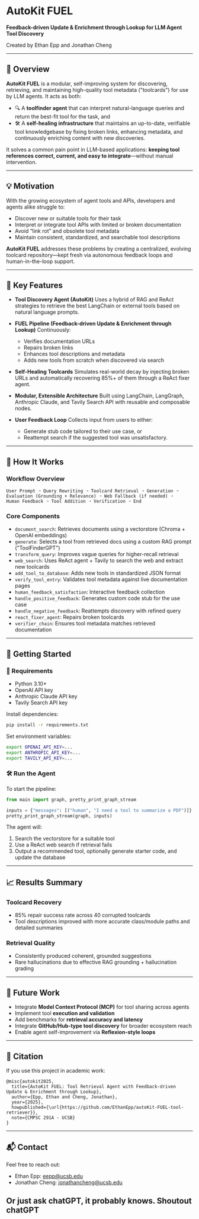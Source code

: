 
# AutoKit FUEL

**Feedback-driven Update & Enrichment through Lookup for LLM Agent Tool Discovery**

Created by Ethan Epp and Jonathan Cheng


---

## 🌟 Overview

**AutoKit FUEL** is a modular, self-improving system for discovering, retrieving, and maintaining high-quality tool metadata ("toolcards") for use by LLM agents. It acts as both:

* 🔍 A **toolfinder agent** that can interpret natural-language queries and return the best-fit tool for the task, and
* 🛠️ A **self-healing infrastructure** that maintains an up-to-date, verifiable tool knowledgebase by fixing broken links, enhancing metadata, and continuously enriching content with new discoveries.

It solves a common pain point in LLM-based applications: **keeping tool references correct, current, and easy to integrate**—without manual intervention.

---

## 💡 Motivation

With the growing ecosystem of agent tools and APIs, developers and agents alike struggle to:

* Discover new or suitable tools for their task
* Interpret or integrate tool APIs with limited or broken documentation
* Avoid “link rot” and obsolete tool metadata
* Maintain consistent, standardized, and searchable tool descriptions

**AutoKit FUEL** addresses these problems by creating a centralized, evolving toolcard repository—kept fresh via autonomous feedback loops and human-in-the-loop support.

---

## 🧠 Key Features

* **Tool Discovery Agent (AutoKit)**
  Uses a hybrid of RAG and ReAct strategies to retrieve the best LangChain or external tools based on natural language prompts.

* **FUEL Pipeline (Feedback-driven Update & Enrichment through Lookup)**
  Continuously:

  * Verifies documentation URLs
  * Repairs broken links
  * Enhances tool descriptions and metadata
  * Adds new tools from scratch when discovered via search

* **Self-Healing Toolcards**
  Simulates real-world decay by injecting broken URLs and automatically recovering 85%+ of them through a ReAct fixer agent.

* **Modular, Extensible Architecture**
  Built using LangChain, LangGraph, Anthropic Claude, and Tavily Search API with reusable and composable nodes.

* **User Feedback Loop**
  Collects input from users to either:

  * Generate stub code tailored to their use case, or
  * Reattempt search if the suggested tool was unsatisfactory.

---

## 🔧 How It Works

### Workflow Overview

```
User Prompt ➝ Query Rewriting ➝ Toolcard Retrieval ➝ Generation ➝ 
Evaluation (Grounding + Relevance) ➝ Web Fallback (if needed) ➝ 
Human Feedback ➝ Tool Addition ➝ Verification ➝ End
```

### Core Components

* `document_search`: Retrieves documents using a vectorstore (Chroma + OpenAI embeddings)
* `generate`: Selects a tool from retrieved docs using a custom RAG prompt ("ToolFinderGPT")
* `transform_query`: Improves vague queries for higher-recall retrieval
* `web_search`: Uses ReAct agent + Tavily to search the web and extract new toolcards
* `add_tool_to_database`: Adds new tools in standardized JSON format
* `verify_tool_entry`: Validates tool metadata against live documentation pages
* `human_feedback_satisfaction`: Interactive feedback collection
* `handle_positive_feedback`: Generates custom code stub for the use case
* `handle_negative_feedback`: Reattempts discovery with refined query
* `react_fixer_agent`: Repairs broken toolcards
* `verifier_chain`: Ensures tool metadata matches retrieved documentation

---

## 🚀 Getting Started

### 🧱 Requirements

* Python 3.10+
* OpenAI API key
* Anthropic Claude API key
* Tavily Search API key

Install dependencies:

```bash
pip install -r requirements.txt
```

Set environment variables:

```bash
export OPENAI_API_KEY=...
export ANTHROPIC_API_KEY=...
export TAVILY_API_KEY=...
```

### 🛠️ Run the Agent

To start the pipeline:

```python
from main import graph, pretty_print_graph_stream

inputs = {"messages": [("human", "I need a tool to summarize a PDF")]}
pretty_print_graph_stream(graph, inputs)
```

The agent will:

1. Search the vectorstore for a suitable tool
2. Use a ReAct web search if retrieval fails
3. Output a recommended tool, optionally generate starter code, and update the database

---

## 📈 Results Summary

### Toolcard Recovery

* 85% repair success rate across 40 corrupted toolcards
* Tool descriptions improved with more accurate class/module paths and detailed summaries

### Retrieval Quality

* Consistently produced coherent, grounded suggestions
* Rare hallucinations due to effective RAG grounding + hallucination grading

---

## 🔄 Future Work

* Integrate **Model Context Protocol (MCP)** for tool sharing across agents
* Implement tool **execution and validation**
* Add benchmarks for **retrieval accuracy and latency**
* Integrate **GitHub/Hub-type tool discovery** for broader ecosystem reach
* Enable agent self-improvement via **Reflexion-style loops**

---

## 📖 Citation

If you use this project in academic work:

```
@misc{autokit2025,
  title={AutoKit FUEL: Tool Retrieval Agent with Feedback-driven Update & Enrichment through Lookup},
  author={Epp, Ethan and Cheng, Jonathan},
  year={2025},
  howpublished={\url{https://github.com/EthanEpp/autoKit-FUEL-tool-retriever}},
  note={CMPSC 291A - UCSB}
}
```

---

## 📬 Contact

Feel free to reach out:

* Ethan Epp: [eepp@ucsb.edu](mailto:eepp@ucsb.edu)
* Jonathan Cheng: [jonathancheng@ucsb.edu](mailto:jonathancheng@ucsb.edu)

Or just ask chatGPT, it probably knows. Shoutout chatGPT
---
